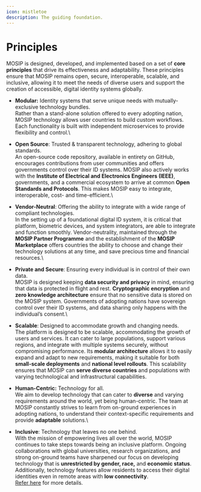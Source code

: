 ```yaml
---
icon: mistletoe
description: The guiding foundation.
---
```


# Principles

MOSIP is designed, developed, and implemented based on a set of **core principles** that drive its effectiveness and adaptability. These principles ensure that MOSIP remains open, secure, interoperable, scalable, and inclusive, allowing it to meet the needs of diverse users and support the creation of accessible, digital identity systems globally.

* **Modular:** Identity systems that serve unique needs with mutually-exclusive technology bundles.\
  Rather than a stand-alone solution offered to every adopting nation, MOSIP technology allows user countries to build custom workflows. Each functionality is built with independent microservices to provide flexibility and control.\

* **Open Source**: Trusted & transparent technology, adhering to global standards.\
  An open-source code repository, available in entirety on GitHub, encourages contributions from user communities and offers governments control over their ID systems. MOSIP also actively works with the **Institute of Electrical and Electronics Engineers (IEEE)**, governments, and a commercial ecosystem to arrive at common **Open Standards and Protocols**. This makes MOSIP easy to integrate, interoperable, cost- and time-efficient.\

* **Vendor-Neutral**: Offering the ability to integrate with a wide range of compliant technologies.\
  In the setting up of a foundational digital ID system, it is critical that platform, biometric devices, and system integrators, are able to integrate and function smoothly. Vendor-neutrality, maintained through the **MOSIP Partner Programme** and the establishment of the **MOSIP Marketplace** offers countries the ability to choose and change their technology solutions at any time, and save precious time and financial resources.\

* **Private and Secure**: Ensuring every individual is in control of their own data.\
  MOSIP is designed keeping **data security and privacy** in mind, ensuring that data is protected in flight and rest. **Cryptographic encryption** and **zero knowledge architecture** ensure that no sensitive data is stored on the MOSIP system. Governments of adopting nations have sovereign control over their ID systems, and data sharing only happens with the individual’s consent.\

* **Scalable**: Designed to accommodate growth and changing needs.\
  The platform is designed to be scalable, accommodating the growth of users and services. It can cater to large populations, support various regions, and integrate with multiple systems securely, without compromising performance. Its **modular architecture** allows it to easily expand and adapt to new requirements, making it suitable for both **small-scale deployments** and **national level rollouts**. This scalability ensures that MOSIP can **serve diverse countries** and populations with varying technological and infrastructural capabilities.
* **Human-Centric:** Technology for all.\
  We aim to develop technology that can cater to **diverse** and varying requirements around the world, yet being human-centric. The team at MOSIP constantly strives to learn from on-ground experiences in adopting nations, to understand their context-specific requirements and provide **adaptable** solutions.\

* **Inclusive**: Technology that leaves no one behind.\
  With the mission of empowering lives all over the world, MOSIP continues to take steps towards being an inclusive platform. Ongoing collaborations with global universities, research organizations, and strong on-ground teams have sharpened our focus on developing technology that is **unrestricted by gender, race,** and **economic status**. Additionally, technology features allow residents to access their digital identities even in remote areas with **low connectivity**. \
  [Refer here](https://docs.mosip.io/1.2.0/overview/inclusion) for more details.
